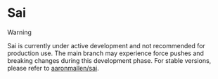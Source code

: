 # Sai

> [!WARNING]
> Sai is currently under active development and not recommended for production use. The main branch may experience
> force pushes and breaking changes during this development phase. For stable versions, please refer to
> [aaronmallen/sai](https://github.com/aaronmallen/sai).